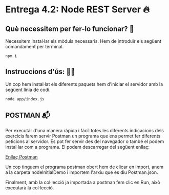 # Entrega 4.2: Node REST Server 🔥

## Què necessitem per fer-lo funcionar? 🧞

Necessitem instal·lar els mòduls necessaris. Hem de introduïr els següent comandament per términal.

    npm i 

## Instruccions d'ús: 🧙‍♂️

Un cop hem instal·lat els diferents paquets hem d'iniciar el servidor amb la següent línia de codi.

    node app/index.js

## POSTMAN 📬

Per executar d'una manera ràpida i fàcil totes les diferents indicacions dels exercicis farem servir Postman un programa que ens permet fer diferents peticions al servidor. Es pot fer servir des del navegador o també el podem instal·lar com a programa.
El podem descarregar del següent enllaç:

[Enllaç Postman](https://www.postman.com/downloads/)


Un cop tinguem el programa postman obert hem de clicar en import, anem a la carpeta nodeInitialDemo i importem l'arxiu que es diu Postman.json.

Finalment, amb la col·lecció ja importada a postman fem clic en Run, això executarà la col·lecció.

